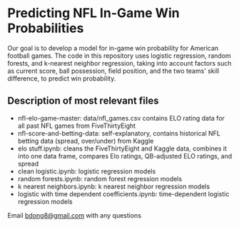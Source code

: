 # Predicting NFL In-Game Win Probabilities

Our goal is to develop a model for in-game win probability for American football games. The code in this repository uses logistic regression, random forests, and k-nearest neighbor regression, taking into account factors such as current score, ball possession, field position, and the two teams' skill difference, to predict win probability. 

## Description of most relevant files

* nfl-elo-game-master: data/nfl_games.csv contains ELO rating data for all past NFL games from FiveThirtyEight
* nfl-score-and-betting-data: self-explanatory, contains historical NFL betting data (spread, over/under) from Kaggle
* elo stuff.ipynb: cleans the FiveThirtyEight and Kaggle data, combines it into one data frame, compares Elo ratings, QB-adjusted ELO ratings, and spread
* clean logistic.ipynb: logistic regression models
* random forests.ipynb: random forest regression models
* k nearest neighbors.ipynb: k nearest neighbor regression models
* logistic with time dependent coefficients.ipynb: time-dependent logistic regression models

Email bdong8@gmail.com with any questions

